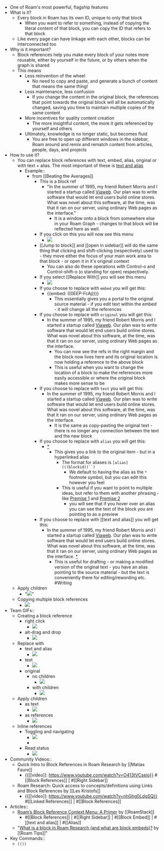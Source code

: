 - One of Roam's most powerful, flagship features
- What is it?
    - Every block in Roam has its own ID, unique to only that block
        - When you want to refer to something, instead of copying the literal content of that block, you can copy the ID that refers to that block  
    - Like every page can have linkage with each other, blocks can be interconnected too
- Why is it important?
    - Block references help you make every block of your notes more reusable, either by yourself in the future, or by others when the graph is shared
    - This means 
        - Less reinvention of the wheel
            - No need to copy and paste, and generate a bunch of content that means the same thing!
        - Less maintenance, less confusion
            - If you change the content in the original block, the references that point towards the original block will all be automatically changed, saving you time to maintain multiple copies of the same content
        - More incentives for quality content creation
            - The more insightful content, the more it gets referenced by yourself and others 
        - Ultimately, knowledge is no longer static, but becomes fluid
            - You are free to open up different windows in the sidebar, Roam around and remix and rematch content from articles, people, days, and projects
- How to use it?
    - You can replace block references with text, embed, alias, original or with text + alias.  The most important of these is [text and alias](((7Zv5Vm1fO)))
        - Example::
            - from [[Beating the Averages]]
                - This is a block ref
                    - "In the summer of 1995, my friend Robert Morris and I started a startup called [Viaweb](http://docs.yahoo.com/docs/pr/release184.html). Our plan was to write software that would let end users build online stores. What was novel about this software, at the time, was that it ran on our server, using ordinary Web pages as the interface."
                        - It is a window onto a block from somewhere else in your Roam Graph - changes to that block will be reflected here as well. 
                - If you click on this you will now see this menu
                    - ![](https://firebasestorage.googleapis.com/v0/b/firescript-577a2.appspot.com/o/imgs%2Fapp%2Fhelp%2FMXJp9DtIl0.png?alt=media&token=e32c1861-66ae-4c8e-8709-142824b10ba4)
                - [[Jump to block]] and [[open in sidebar]] will do the same thing that clicking and shift-clicking (respectively) used to - they move either the focus of your main work area to that block - or open it in it's original context
                    - You can also do these operations with Control-o and Control-shift-o (o standing for open) respectively. 
                - If you select [[Replace With]] you will see this menu
                    - ![](https://firebasestorage.googleapis.com/v0/b/firescript-577a2.appspot.com/o/imgs%2Fapp%2Fhelp%2FANYfuprm6c.png?alt=media&token=109625d3-b64b-4beb-891a-4a070a7037dc)
                - If you choose to replace with `embed` you will get this:
                    - {{embed: ((0EEP-FcAj))}}
                        - This essentially gives you a portal to the original source material - if you edit text within the embed - it will change all the references
                - If you choose to replace with `original` you will get this:
                    - In the summer of 1995, my friend Robert Morris and I started a startup called [Viaweb](http://docs.yahoo.com/docs/pr/release184.html). Our plan was to write software that would let end users build online stores. What was novel about this software, at the time, was that it ran on our server, using ordinary Web pages as the interface.
                        - You can now see the refs in the right margin and the block now lives here and its original location is now holding a reference to the above block
                        - This is useful when you want to change the location of a block to make the references more easily accessible or where the original block makes more sense to be 
                - If you choose to replace with `text` you will get this:
                    - In the summer of 1995, my friend Robert Morris and I started a startup called [Viaweb](http://docs.yahoo.com/docs/pr/release184.html). Our plan was to write software that would let end users build online stores. What was novel about this software, at the time, was that it ran on our server, using ordinary Web pages as the interface.
                        - It is the same as copy-pasting the original text - there is no longer any connection between the text and the new block
                - If you choose to replace with `alias` you will get this:
                    - [*](((0EEP-FcAj)))
                        - This gives you a link to the original item - but in a hyperlinked alias
                            - The format for aliases is `[alias](((blockid))``)`
                                - We default to having the alias as the `*` footnote symbol, but you can edit this however you feel
                            - This is useful if you want to point to multiple ideas, but refer to them with another phrasing - like [Premise 1](((0EEP-FcAj))) and [Premise 2](((-FdvpO3U0)))
                                - you will see that if you hover over an alias you can see the text of the block you are pointing to as a preview
                - If you choose to replace with [[text and alias]] you will get this:
                    - In the summer of 1995, my friend Robert Morris and I started a startup called [Viaweb](http://docs.yahoo.com/docs/pr/release184.html). Our plan was to write software that would let end users build online stores. What was novel about this software, at the time, was that it ran on our server, using ordinary Web pages as the interface. [*](((0EEP-FcAj)))
                        - This is useful for drafting - or making a modified version of the original text - you have an alias pointing to the source material - but the text is conveniently there for editing/rewording etc. #Writing
    - Apply children
        - "![](https://firebasestorage.googleapis.com/v0/b/firescript-577a2.appspot.com/o/imgs%2Fapp%2Fhelp-documentation%2FAwRs4Xe2HD.gif?alt=media&token=690c1f18-49e3-44b1-ad9a-065907adbf1d)"
    - Copying multiple block references
        - ![](https://firebasestorage.googleapis.com/v0/b/firescript-577a2.appspot.com/o/imgs%2Fapp%2Fhelp-documentation%2FR4UsRcsCSC.gif?alt=media&token=6cdb2595-8c9a-4488-ab8e-f6e2be187243)
- Team GIFs::
    - Creating a block reference
        - right click
            - ![](https://firebasestorage.googleapis.com/v0/b/firescript-577a2.appspot.com/o/imgs%2Fapp%2Fhelp-documentation%2F4zqz_5nSei.gif?alt=media&token=c6dd3cc3-a473-4f36-8f01-4e59bf436f6b)
        - alt-drag and drop
            - ![](https://firebasestorage.googleapis.com/v0/b/firescript-577a2.appspot.com/o/imgs%2Fapp%2Fhelp-documentation%2FADFwTPg2pM.gif?alt=media&token=b3613a5a-d682-49df-9bf3-0c19a4ac434e)
    - Replace with 
        - text and alias
            - ![](https://firebasestorage.googleapis.com/v0/b/firescript-577a2.appspot.com/o/imgs%2Fapp%2Fhelp-documentation%2FBWDX1PveeB.gif?alt=media&token=b794a690-b9ec-4583-99e6-388e751c8b9f)
        - text
            - ![](https://firebasestorage.googleapis.com/v0/b/firescript-577a2.appspot.com/o/imgs%2Fapp%2Fhelp-documentation%2FSEpS8MIonj.gif?alt=media&token=0e2f8fa2-329f-4968-8d50-698a6c2e9ecf)
        - original
            - no children
                - ![](https://firebasestorage.googleapis.com/v0/b/firescript-577a2.appspot.com/o/imgs%2Fapp%2Fhelp-documentation%2FrzGMUmmntb.gif?alt=media&token=9edf69cb-e4b7-49cb-8e76-2e9533801d95)
            - with children
                - ![](https://firebasestorage.googleapis.com/v0/b/firescript-577a2.appspot.com/o/imgs%2Fapp%2Fhelp-documentation%2FAwRs4Xe2HD.gif?alt=media&token=690c1f18-49e3-44b1-ad9a-065907adbf1d)
    - Apply children
        - as text
            - ![](https://firebasestorage.googleapis.com/v0/b/firescript-577a2.appspot.com/o/imgs%2Fapp%2Fhelp-documentation%2FZLu6Q6rxwj.gif?alt=media&token=cc1fb2b3-1870-4ebc-a861-e8be9ef332d5)
        - as references
            - ![](https://firebasestorage.googleapis.com/v0/b/firescript-577a2.appspot.com/o/imgs%2Fapp%2Fhelp-documentation%2FpY2NwzY6BD.gif?alt=media&token=3e7ac862-c136-4b30-afc4-8c0227014b2a)
    - Inline references
        - Toggling and navigating
            - ![](https://firebasestorage.googleapis.com/v0/b/firescript-577a2.appspot.com/o/imgs%2Fapp%2Fhelp-documentation%2FZ5kZT9R7GZ.gif?alt=media&token=ebe87c96-58e9-4819-b800-c09e0eac3b54)
            - 
        - Read status
            - ![](https://firebasestorage.googleapis.com/v0/b/firescript-577a2.appspot.com/o/imgs%2Fapp%2Fhelp-documentation%2FOUwTJ-sF7-.gif?alt=media&token=ac39057d-d4a0-4f3b-aa83-4074c645b9d9)
- Community Videos::
    - Quick Intro to Block References in Roam Research by [[Matias Faure]]
        - {{[[video]]: https://www.youtube.com/watch?v=O413tVCseio}}
#[[Block References]] | #[[Right Sidebar]]
    - Roam Research: Quick access to concepts/definitions using Links and Block References by [[Les Kristofs]]
        - {{[[video]]: https://www.youtube.com/watch?v=nhGhg0LdgSQ}}
#[[Linked References]] | #[[Block References]]
- Articles::
    - [Roam’s Block Reference Context Menu: A Primer](https://roamstack.com/roam-block-reference-menu/) by [[RoamStack]]
        - #[[Block References]] | #[[Right Sidebar]] | #[[Block Embed]] | #[[text and alias]] | #[[Alias]] 
    - "[What is a block in Roam Research (and what are block embeds)?](https://www.roamtips.com/home/what-is-block-roam-research) by [[Roam Tips]]"
- Key Commands::
    - `(())`
